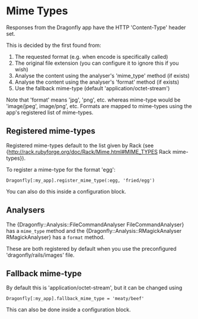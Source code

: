 Mime Types
==========

Responses from the Dragonfly app have the HTTP 'Content-Type' header set.

This is decided by the first found from:

1. The requested format (e.g. when encode is specifically called)
2. The original file extension (you can configure it to ignore this if you wish)
3. Analyse the content using the analyser's 'mime_type' method (if exists)
4. Analyse the content using the analyser's 'format' method (if exists)
5. Use the fallback mime-type (default 'application/octet-stream')

Note that 'format' means 'jpg', 'png', etc. whereas mime-type would be 'image/jpeg', image/png', etc.
Formats are mapped to mime-types using the app's registered list of mime-types.

Registered mime-types
---------------------
Registered mime-types default to the list given by Rack (see {http://rack.rubyforge.org/doc/Rack/Mime.html#MIME_TYPES Rack mime-types}).

To register a mime-type for the format 'egg':

    Dragonfly[:my_app].register_mime_type(:egg, 'fried/egg')

You can also do this inside a configuration block.

Analysers
---------
The {Dragonfly::Analysis::FileCommandAnalyser FileCommandAnalyser} has a `mime_type` method and the
{Dragonfly::Analysis::RMagickAnalyser RMagickAnalyser} has a `format` method.

These are both registered by default when you use the preconfigured 'dragonfly/rails/images' file.

Fallback mime-type
------------------
By default this is 'application/octet-stream', but it can be changed using

    Dragonfly[:my_app].fallback_mime_type = 'meaty/beef'

This can also be done inside a configuration block.
